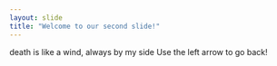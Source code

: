 ```yaml
---
layout: slide
title: "Welcome to our second slide!"
---
```

death is like a wind, always by my side
Use the left arrow to go back!
